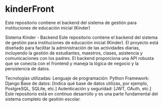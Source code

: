 # kinderFront
Este repositorio contiene el backend del sistema de gestión para instituciones de educación inicial (Kinder)

Sistema Kinder - Backend
Este repositorio contiene el backend del sistema de gestión para instituciones de educación inicial (Kinder). El proyecto está diseñado para facilitar la administración de las actividades diarias, incluyendo la gestión de estudiantes, maestros, clases, asistencia y comunicaciones con los padres. El backend proporciona una API robusta que se conecta con el frontend y maneja la lógica de negocio y la persistencia de datos.

Tecnologías utilizadas:
Lenguaje de programación: Python
Framework: Django
Base de datos: [Indica qué base de datos utilizas, por ejemplo, PostgreSQL, SQLite, etc.]
Autenticación y seguridad: [JWT, OAuth, etc.]
Este repositorio está en continuo desarrollo y es una parte fundamental del sistema completo de gestión escolar.
